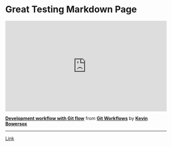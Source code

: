 # Great Testing Markdown Page 



<div style="position:relative;height:0;padding-bottom:56.25%"><iframe width="640" height="360" src="https://www.linkedin.com/learning/embed/git-workflows/development-workflow-with-git-flow?autoplay=false&claim=AQH-eoNAtwUwRQAAAYGh_nopAWgU2is6KkkwisY2lDA9D6P63o5WNXWAoI5KFMYfWg6u1dgXdY6BGuLQFfidcK0KuqQoshnIwLfTbwsRVaks5FwQZqLaWCbfP8wZBHS4OrzRBoOekZIsHZDmzosWxR9gTp1gBiNK00pOQ3VmVG5-HDqE-CfJfkS9zX-WzLv4eAIvziJvN6ucsiGXhIb6BcF9JjYlX5pVgovAX4KDXO_Ej6gIwtlSWyf6Z8Vswdi5IhC20se8BkX4gEiVKhYAZjSnVMG6nqAKkcVIdUTBdn8RZXeeIIHI08V2rwDyYGIs4hK3WHHKu3Iz-HkJ1Cvr2OZ6h7a_BaIH7oArvHlpgwYrIJsS0FwDs0oxK3pHxMJYLaA1jw4Bm2AhwFYT6zfjrtAy7CZs1CdiNybV0m0U1rTzXpJksionke6nJ8B7o8Dkoo5KK9HJPztkG-J4Vt0jCYEanVS9BWwUJa3f6SlygZJDBIXNmNVm2lxZXKiqWsfHzN2Nal1s1lqj2rbEBTQweqDB9BYp6iBg73jAtiunpR8ZYZyYN6NFlw26CV4N0Uik3-igHAh2ilGJH7MyJYfs4HnYg4dxYW0986T-ltbPoviPGSioaK7LraTGEKJCqS08WTxDUYWIYP68SWXZMPw3BxaFhuIu1MbA_I9ZIKI0CgB5cRPM7CX-VY6PgCSHZwxkAvacYCh-EJoGBw9p-53-GM3aMrTgQE1Q28OFqEDs6mbpTrla8W5F5ehiaPhQgPGsberWoBkVWzhJpiptLNtEQY3DIXKBp8_4yv-9vXt6tXJMKGx6pukAURBGDRyBuPfjAgFrVltJeseze_0l6koRRR6LPzCFc0bUjF9tWYFOHuZmVjfRYDIKg5G0dWLmiDDioZMYnb7o8kJvHl03t6L2JlJzNXIubFmZeUOlLt_xtBbxD8ZUgiqzpD8taPxY-qYIOs7JCMJNuUnUegEMJ5PbA3ZIMPHUn-6E18FRZKeNG4QHc-DB2aQpTbst51DPHINcSRJxdSeQ8N54q2xZKJuXiuPsPtN_Cw1z8vBRqpxdwBaqF4F-xhZDQpehZZ9xOP4qu45EI0d_8MkiEfzjCNy4M39EL8jQg2plJFC3CsFfCRmsp2BL6B3G3-GAY3eIEXUc9Uiv5FBMp5ctHYp1GGhjLxu3XQ&lipi=urn%3Ali%3Apage%3Ad_learning_content%3BKz7rpZ6RRnehgRYKpOoiyw%3D%3D&licu" mozallowfullscreen="true" webkitallowfullscreen="true" allowfullscreen="true" frameborder="0" style="position:absolute;width:100%;height:100%;left:0"></iframe></div><p><strong><a href="https://www.linkedin.com/learning/git-workflows/development-workflow-with-git-flow?trk=embed_lil">Development workflow with Git flow</a></strong> from <strong><a href="https://www.linkedin.com/learning/git-workflows?trk=embed_lil">Git Workflows</a></strong> by <strong><a href="https://www.linkedin.com/learning/instructors/kevin-bowersox?trk=embed_lil">Kevin Bowersox</a></strong></p>



---
[Link](About.md)
